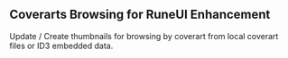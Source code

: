 ## Coverarts Browsing for RuneUI Enhancement

Update / Create thumbnails for browsing by coverart from local coverart files or ID3 embedded data.
